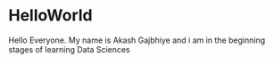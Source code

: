 # HelloWorld

Hello Everyone.
My name is Akash Gajbhiye and i am in the beginning stages of learning Data Sciences
